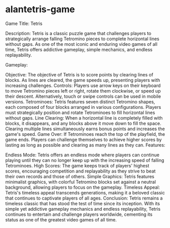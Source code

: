 # alantetris-game
Game Title: Tetris

Description:
Tetris is a classic puzzle game that challenges players to strategically arrange falling Tetromino pieces to complete horizontal lines without gaps. As one of the most iconic and enduring video games of all time, Tetris offers addictive gameplay, simple mechanics, and endless replayability.

Gameplay:

Objective: The objective of Tetris is to score points by clearing lines of blocks. As lines are cleared, the game speeds up, presenting players with increasing challenges.
Controls: Players use arrow keys on their keyboard to move Tetromino pieces left or right, rotate them clockwise, or speed up their descent. Alternatively, touch or swipe controls can be used in mobile versions.
Tetrominoes: Tetris features seven distinct Tetromino shapes, each composed of four blocks arranged in various configurations. Players must strategically position and rotate Tetrominoes to fill horizontal lines without gaps.
Line Clearing: When a horizontal line is completely filled with blocks, it disappears, and any blocks above it move down to fill the space. Clearing multiple lines simultaneously earns bonus points and increases the game's speed.
Game Over: If Tetrominoes reach the top of the playfield, the game ends. Players can challenge themselves to achieve higher scores by lasting as long as possible and clearing as many lines as they can.
Features:

Endless Mode: Tetris offers an endless mode where players can continue playing until they can no longer keep up with the increasing speed of falling Tetrominoes.
High Scores: The game keeps track of players' highest scores, encouraging competition and replayability as they strive to beat their own records and those of others.
Simple Graphics: Tetris features minimalist graphics, with colorful Tetromino blocks set against a neutral background, allowing players to focus on the gameplay.
Timeless Appeal: Tetris's timeless appeal transcends generations, making it a beloved classic that continues to captivate players of all ages.
Conclusion:
Tetris remains a timeless classic that has stood the test of time since its inception. With its simple yet addictive gameplay mechanics and endless replayability, Tetris continues to entertain and challenge players worldwide, cementing its status as one of the greatest video games of all time.
